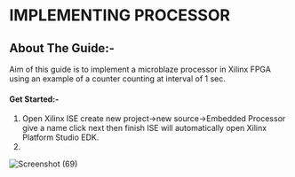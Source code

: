 # IMPLEMENTING PROCESSOR
## About The Guide:-
Aim of this guide is to implement a microblaze processor in Xilinx FPGA using an example of a
counter counting at interval of 1 sec.
#### Get Started:-
1. Open Xilinx ISE create new project->new source->Embedded Processor give a name click next then
finish ISE will automatically open Xilinx Platform Studio EDK.
1.
![Screenshot (69)](https://user-images.githubusercontent.com/64007722/79830462-0db44200-83c3-11ea-947f-7a4893079d0c.png)

